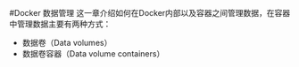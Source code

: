 #Docker 数据管理
这一章介绍如何在Docker内部以及容器之间管理数据，在容器中管理数据主要有两种方式：
* 数据卷（Data volumes）
* 数据卷容器（Data volume containers）
